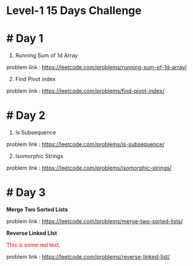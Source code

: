 # Level-1   15 Days Challenge

# # Day 1

1. Running Sum of 1d Array

  problem link : https://leetcode.com/problems/running-sum-of-1d-array/

2. Find Pivot index

  problem link : https://leetcode.com/problems/find-pivot-index/

# # Day 2

1. Is Subsequence

  problem link : https://leetcode.com/problems/is-subsequence/

2. Isomorphic Strings

  problem link : https://leetcode.com/problems/isomorphic-strings/
  
# #  Day 3

**Merge Two Sorted Lists**
 
 problem link : https://leetcode.com/problems/merge-two-sorted-lists/
 
 **Reverse Linked LIst**
 <p style='color:red'>This is some red text.</p>
 
 problem link : https://leetcode.com/problems/reverse-linked-list/

